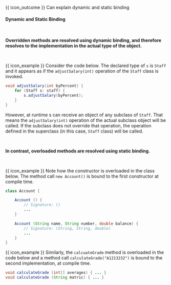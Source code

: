 <span id="prereqs"></span>

<span id="outcomes">{{ icon_outcome }} Can explain dynamic and static binding</span>

<div id="title">

#### Dynamic and Static Binding

</div>

<div id="body">

<tip-box type="definition"> 
  <include src="../../../common/definitions.md#def-dynamic-binding" />
</tip-box>

**<trigger trigger="click" for="modal:dynamicAndStatic-overriding">Overridden methods</trigger> are resolved using dynamic binding, and therefore resolves to the implementation in the actual type of the object.**

<modal large title="Textbook {{ icon_embedding }}" id="modal:dynamicAndStatic-overriding">
  <include src="../overriding/unit-inElsewhere-asFlat.md" boilerplate/>
</modal>

<tip-box>

{{ icon_example }} Consider the code below. The declared type of `s` is `Staff` and it appears as if the `adjustSalary(int)` operation of the `Staff` class is invoked. 

```java
void adjustSalary(int byPercent) {
    for (Staff s: staff) {
        s.adjustSalary(byPercent);
    }
}
```
However, at runtime s can receive an object of any subclass of `Staff`. That means the `adjustSalary(int)` operation of the actual subclass object will be called. If the subclass does not override that operation, the operation defined in the superclass (in this case, `Staff` class) will be called.

</tip-box>

<tip-box type="definition"> 
  <include src="../../../common/definitions.md#def-static-binding" />
</tip-box>

**In contrast, <trigger trigger="click" for="modal:dynamicAndStatic-overloading">overloaded</trigger> methods are resolved using static binding.**

<modal large title="Textbook {{ icon_embedding }}" id="modal:dynamicAndStatic-overloading">
  <include src="../overloading/unit-inElsewhere-asFlat.md" boilerplate/>
</modal>

<tip-box>

{{ icon_example }} Note how the constructor is overloaded in the class below. The method call `new Account()` is bound to the first constructor at compile time.

```java
class Account {

    Account () {
        // Signature: ()
        ...
    }

    Account (String name, String number, double balance) {
        // Signature: (String, String, double)
        ...
    }
}
```

{{ icon_example }} Similarly, the `calcuateGrade` method is overloaded in the code below and a method call `calculateGrade("A1213232")` is bound to the second implementation, at compile time.

```java
void calculateGrade (int[] averages) { ... }
void calculateGrade (String matric) { ... }
```
</tip-box>

</div>

<div id="extras">
</div>